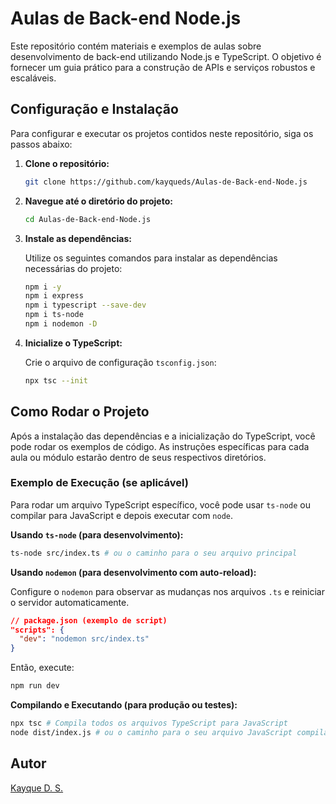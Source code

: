 # Aulas de Back-end Node.js

Este repositório contém materiais e exemplos de aulas sobre desenvolvimento de back-end utilizando Node.js e TypeScript. O objetivo é fornecer um guia prático para a construção de APIs e serviços robustos e escaláveis.




## Configuração e Instalação

Para configurar e executar os projetos contidos neste repositório, siga os passos abaixo:

1.  **Clone o repositório:**

    ```bash
    git clone https://github.com/kayqueds/Aulas-de-Back-end-Node.js
    ```

2.  **Navegue até o diretório do projeto:**

    ```bash
    cd Aulas-de-Back-end-Node.js
    ```

3.  **Instale as dependências:**

    Utilize os seguintes comandos para instalar as dependências necessárias do projeto:

    ```bash
    npm i -y
    npm i express
    npm i typescript --save-dev
    npm i ts-node
    npm i nodemon -D
    ```

4.  **Inicialize o TypeScript:**

    Crie o arquivo de configuração `tsconfig.json`:

    ```bash
    npx tsc --init
    ```





## Como Rodar o Projeto

Após a instalação das dependências e a inicialização do TypeScript, você pode rodar os exemplos de código. As instruções específicas para cada aula ou módulo estarão dentro de seus respectivos diretórios.

### Exemplo de Execução (se aplicável)

Para rodar um arquivo TypeScript específico, você pode usar `ts-node` ou compilar para JavaScript e depois executar com `node`.

**Usando `ts-node` (para desenvolvimento):**

```bash
ts-node src/index.ts # ou o caminho para o seu arquivo principal
```

**Usando `nodemon` (para desenvolvimento com auto-reload):**

Configure o `nodemon` para observar as mudanças nos arquivos `.ts` e reiniciar o servidor automaticamente.

```json
// package.json (exemplo de script)
"scripts": {
  "dev": "nodemon src/index.ts"
}
```

Então, execute:

```bash
npm run dev
```

**Compilando e Executando (para produção ou testes):**

```bash
npx tsc # Compila todos os arquivos TypeScript para JavaScript
node dist/index.js # ou o caminho para o seu arquivo JavaScript compilado
```

## Autor

[Kayque D. S.](https://github.com/kayqueds)